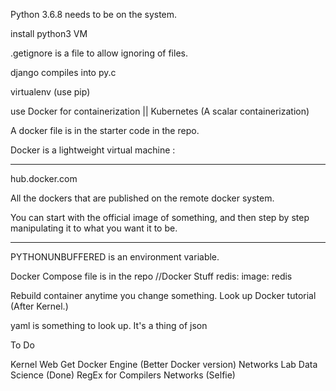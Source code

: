 Python 3.6.8 needs to be on the system.

install python3 VM 

.getignore is a file to allow ignoring of files.

django compiles into py.c

virtualenv (use pip)

use Docker for containerization || Kubernetes (A scalar containerization)

A docker file is in the starter code in the repo.

Docker is a lightweight virtual machine :


--------------

hub.docker.com

All the dockers that are published on the remote docker system.

You can start with the official image of something, and then step by step manipulating it to what you want it to be.


--------------

PYTHONUNBUFFERED is an environment variable.

Docker Compose file is in the repo
//Docker Stuff
redis:
  image: redis

Rebuild container anytime you change something.
Look up Docker tutorial (After Kernel.)

yaml is something to look up. It's a thing of json


To Do

Kernel
Web
Get Docker Engine (Better Docker version)
Networks Lab
Data Science (Done)
RegEx for Compilers
Networks (Selfie)

